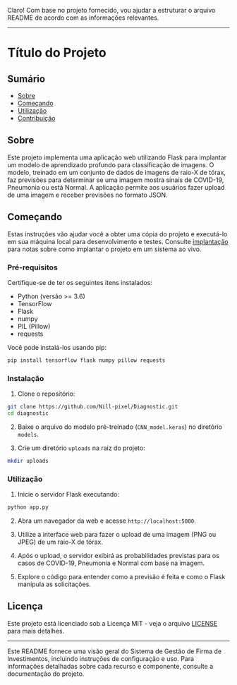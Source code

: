 Claro! Com base no projeto fornecido, vou ajudar a estruturar o arquivo README de acordo com as informações relevantes.

---

# Título do Projeto

## Sumário

- [Sobre](#sobre)
- [Começando](#comecando)
- [Utilização](#utilizacao)
- [Contribuição](../CONTRIBUTING.md)

## Sobre <a name="sobre"></a>

Este projeto implementa uma aplicação web utilizando Flask para implantar um modelo de aprendizado profundo para classificação de imagens. O modelo, treinado em um conjunto de dados de imagens de raio-X de tórax, faz previsões para determinar se uma imagem mostra sinais de COVID-19, Pneumonia ou está Normal. A aplicação permite aos usuários fazer upload de uma imagem e receber previsões no formato JSON.

## Começando <a name="comecando"></a>

Estas instruções vão ajudar você a obter uma cópia do projeto e executá-lo em sua máquina local para desenvolvimento e testes. Consulte [implantação](#implantacao) para notas sobre como implantar o projeto em um sistema ao vivo.

### Pré-requisitos

Certifique-se de ter os seguintes itens instalados:

- Python (versão >= 3.6)
- TensorFlow
- Flask
- numpy
- PIL (Pillow)
- requests

Você pode instalá-los usando pip:

```bash
pip install tensorflow flask numpy pillow requests
```

### Instalação

1. Clone o repositório:

```bash
git clone https://github.com/Nill-pixel/Diagnostic.git
cd diagnostic
```

2. Baixe o arquivo do modelo pré-treinado (`CNN_model.keras`) no diretório `models`.

3. Crie um diretório `uploads` na raiz do projeto:

```bash
mkdir uploads
```

### Utilização <a name="utilizacao"></a>

1. Inicie o servidor Flask executando:

```bash
python app.py
```

2. Abra um navegador da web e acesse `http://localhost:5000`.

3. Utilize a interface web para fazer o upload de uma imagem (PNG ou JPEG) de um raio-X de tórax.

4. Após o upload, o servidor exibirá as probabilidades previstas para os casos de COVID-19, Pneumonia e Normal com base na imagem.

5. Explore o código para entender como a previsão é feita e como o Flask manipula as solicitações.

## Licença <a name="licenca"></a>

Este projeto está licenciado sob a Licença MIT - veja o arquivo [LICENSE](LICENSE) para mais detalhes.

---

Este README fornece uma visão geral do Sistema de Gestão de Firma de Investimentos, incluindo instruções de configuração e uso. Para informações detalhadas sobre cada recurso e componente, consulte a documentação do projeto.
